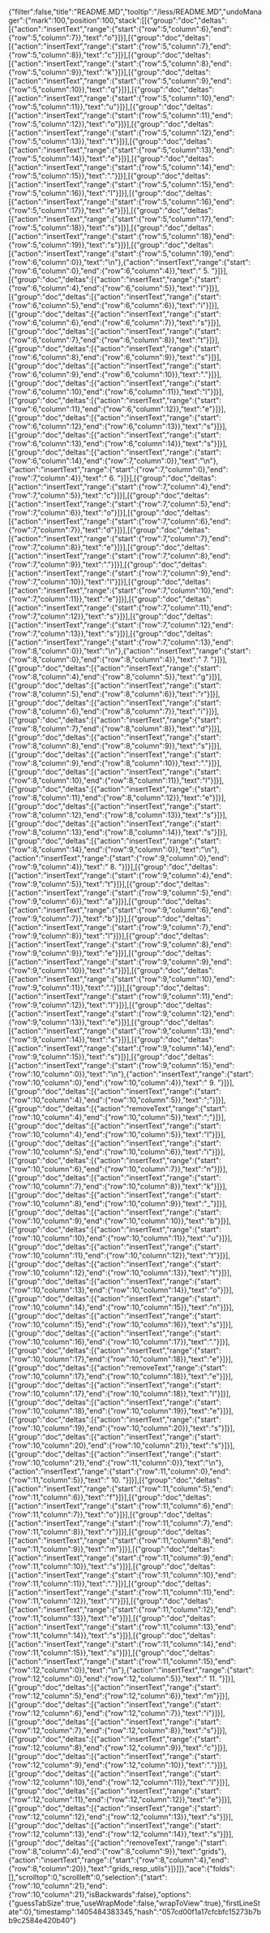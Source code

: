 {"filter":false,"title":"README.MD","tooltip":"/less/README.MD","undoManager":{"mark":100,"position":100,"stack":[[{"group":"doc","deltas":[{"action":"insertText","range":{"start":{"row":5,"column":6},"end":{"row":5,"column":7}},"text":"o"}]}],[{"group":"doc","deltas":[{"action":"insertText","range":{"start":{"row":5,"column":7},"end":{"row":5,"column":8}},"text":"c"}]}],[{"group":"doc","deltas":[{"action":"insertText","range":{"start":{"row":5,"column":8},"end":{"row":5,"column":9}},"text":"k"}]}],[{"group":"doc","deltas":[{"action":"insertText","range":{"start":{"row":5,"column":9},"end":{"row":5,"column":10}},"text":"q"}]}],[{"group":"doc","deltas":[{"action":"insertText","range":{"start":{"row":5,"column":10},"end":{"row":5,"column":11}},"text":"u"}]}],[{"group":"doc","deltas":[{"action":"insertText","range":{"start":{"row":5,"column":11},"end":{"row":5,"column":12}},"text":"o"}]}],[{"group":"doc","deltas":[{"action":"insertText","range":{"start":{"row":5,"column":12},"end":{"row":5,"column":13}},"text":"t"}]}],[{"group":"doc","deltas":[{"action":"insertText","range":{"start":{"row":5,"column":13},"end":{"row":5,"column":14}},"text":"e"}]}],[{"group":"doc","deltas":[{"action":"insertText","range":{"start":{"row":5,"column":14},"end":{"row":5,"column":15}},"text":"."}]}],[{"group":"doc","deltas":[{"action":"insertText","range":{"start":{"row":5,"column":15},"end":{"row":5,"column":16}},"text":"l"}]}],[{"group":"doc","deltas":[{"action":"insertText","range":{"start":{"row":5,"column":16},"end":{"row":5,"column":17}},"text":"e"}]}],[{"group":"doc","deltas":[{"action":"insertText","range":{"start":{"row":5,"column":17},"end":{"row":5,"column":18}},"text":"s"}]}],[{"group":"doc","deltas":[{"action":"insertText","range":{"start":{"row":5,"column":18},"end":{"row":5,"column":19}},"text":"s"}]}],[{"group":"doc","deltas":[{"action":"insertText","range":{"start":{"row":5,"column":19},"end":{"row":6,"column":0}},"text":"\n"},{"action":"insertText","range":{"start":{"row":6,"column":0},"end":{"row":6,"column":4}},"text":" 5. "}]}],[{"group":"doc","deltas":[{"action":"insertText","range":{"start":{"row":6,"column":4},"end":{"row":6,"column":5}},"text":"l"}]}],[{"group":"doc","deltas":[{"action":"insertText","range":{"start":{"row":6,"column":5},"end":{"row":6,"column":6}},"text":"i"}]}],[{"group":"doc","deltas":[{"action":"insertText","range":{"start":{"row":6,"column":6},"end":{"row":6,"column":7}},"text":"s"}]}],[{"group":"doc","deltas":[{"action":"insertText","range":{"start":{"row":6,"column":7},"end":{"row":6,"column":8}},"text":"t"}]}],[{"group":"doc","deltas":[{"action":"insertText","range":{"start":{"row":6,"column":8},"end":{"row":6,"column":9}},"text":"s"}]}],[{"group":"doc","deltas":[{"action":"insertText","range":{"start":{"row":6,"column":9},"end":{"row":6,"column":10}},"text":"."}]}],[{"group":"doc","deltas":[{"action":"insertText","range":{"start":{"row":6,"column":10},"end":{"row":6,"column":11}},"text":"l"}]}],[{"group":"doc","deltas":[{"action":"insertText","range":{"start":{"row":6,"column":11},"end":{"row":6,"column":12}},"text":"e"}]}],[{"group":"doc","deltas":[{"action":"insertText","range":{"start":{"row":6,"column":12},"end":{"row":6,"column":13}},"text":"s"}]}],[{"group":"doc","deltas":[{"action":"insertText","range":{"start":{"row":6,"column":13},"end":{"row":6,"column":14}},"text":"s"}]}],[{"group":"doc","deltas":[{"action":"insertText","range":{"start":{"row":6,"column":14},"end":{"row":7,"column":0}},"text":"\n"},{"action":"insertText","range":{"start":{"row":7,"column":0},"end":{"row":7,"column":4}},"text":" 6. "}]}],[{"group":"doc","deltas":[{"action":"insertText","range":{"start":{"row":7,"column":4},"end":{"row":7,"column":5}},"text":"c"}]}],[{"group":"doc","deltas":[{"action":"insertText","range":{"start":{"row":7,"column":5},"end":{"row":7,"column":6}},"text":"o"}]}],[{"group":"doc","deltas":[{"action":"insertText","range":{"start":{"row":7,"column":6},"end":{"row":7,"column":7}},"text":"d"}]}],[{"group":"doc","deltas":[{"action":"insertText","range":{"start":{"row":7,"column":7},"end":{"row":7,"column":8}},"text":"e"}]}],[{"group":"doc","deltas":[{"action":"insertText","range":{"start":{"row":7,"column":8},"end":{"row":7,"column":9}},"text":"."}]}],[{"group":"doc","deltas":[{"action":"insertText","range":{"start":{"row":7,"column":9},"end":{"row":7,"column":10}},"text":"l"}]}],[{"group":"doc","deltas":[{"action":"insertText","range":{"start":{"row":7,"column":10},"end":{"row":7,"column":11}},"text":"e"}]}],[{"group":"doc","deltas":[{"action":"insertText","range":{"start":{"row":7,"column":11},"end":{"row":7,"column":12}},"text":"s"}]}],[{"group":"doc","deltas":[{"action":"insertText","range":{"start":{"row":7,"column":12},"end":{"row":7,"column":13}},"text":"s"}]}],[{"group":"doc","deltas":[{"action":"insertText","range":{"start":{"row":7,"column":13},"end":{"row":8,"column":0}},"text":"\n"},{"action":"insertText","range":{"start":{"row":8,"column":0},"end":{"row":8,"column":4}},"text":" 7. "}]}],[{"group":"doc","deltas":[{"action":"insertText","range":{"start":{"row":8,"column":4},"end":{"row":8,"column":5}},"text":"g"}]}],[{"group":"doc","deltas":[{"action":"insertText","range":{"start":{"row":8,"column":5},"end":{"row":8,"column":6}},"text":"r"}]}],[{"group":"doc","deltas":[{"action":"insertText","range":{"start":{"row":8,"column":6},"end":{"row":8,"column":7}},"text":"i"}]}],[{"group":"doc","deltas":[{"action":"insertText","range":{"start":{"row":8,"column":7},"end":{"row":8,"column":8}},"text":"d"}]}],[{"group":"doc","deltas":[{"action":"insertText","range":{"start":{"row":8,"column":8},"end":{"row":8,"column":9}},"text":"s"}]}],[{"group":"doc","deltas":[{"action":"insertText","range":{"start":{"row":8,"column":9},"end":{"row":8,"column":10}},"text":"."}]}],[{"group":"doc","deltas":[{"action":"insertText","range":{"start":{"row":8,"column":10},"end":{"row":8,"column":11}},"text":"l"}]}],[{"group":"doc","deltas":[{"action":"insertText","range":{"start":{"row":8,"column":11},"end":{"row":8,"column":12}},"text":"e"}]}],[{"group":"doc","deltas":[{"action":"insertText","range":{"start":{"row":8,"column":12},"end":{"row":8,"column":13}},"text":"s"}]}],[{"group":"doc","deltas":[{"action":"insertText","range":{"start":{"row":8,"column":13},"end":{"row":8,"column":14}},"text":"s"}]}],[{"group":"doc","deltas":[{"action":"insertText","range":{"start":{"row":8,"column":14},"end":{"row":9,"column":0}},"text":"\n"},{"action":"insertText","range":{"start":{"row":9,"column":0},"end":{"row":9,"column":4}},"text":" 8. "}]}],[{"group":"doc","deltas":[{"action":"insertText","range":{"start":{"row":9,"column":4},"end":{"row":9,"column":5}},"text":"t"}]}],[{"group":"doc","deltas":[{"action":"insertText","range":{"start":{"row":9,"column":5},"end":{"row":9,"column":6}},"text":"a"}]}],[{"group":"doc","deltas":[{"action":"insertText","range":{"start":{"row":9,"column":6},"end":{"row":9,"column":7}},"text":"b"}]}],[{"group":"doc","deltas":[{"action":"insertText","range":{"start":{"row":9,"column":7},"end":{"row":9,"column":8}},"text":"l"}]}],[{"group":"doc","deltas":[{"action":"insertText","range":{"start":{"row":9,"column":8},"end":{"row":9,"column":9}},"text":"e"}]}],[{"group":"doc","deltas":[{"action":"insertText","range":{"start":{"row":9,"column":9},"end":{"row":9,"column":10}},"text":"s"}]}],[{"group":"doc","deltas":[{"action":"insertText","range":{"start":{"row":9,"column":10},"end":{"row":9,"column":11}},"text":"."}]}],[{"group":"doc","deltas":[{"action":"insertText","range":{"start":{"row":9,"column":11},"end":{"row":9,"column":12}},"text":"l"}]}],[{"group":"doc","deltas":[{"action":"insertText","range":{"start":{"row":9,"column":12},"end":{"row":9,"column":13}},"text":"e"}]}],[{"group":"doc","deltas":[{"action":"insertText","range":{"start":{"row":9,"column":13},"end":{"row":9,"column":14}},"text":"s"}]}],[{"group":"doc","deltas":[{"action":"insertText","range":{"start":{"row":9,"column":14},"end":{"row":9,"column":15}},"text":"s"}]}],[{"group":"doc","deltas":[{"action":"insertText","range":{"start":{"row":9,"column":15},"end":{"row":10,"column":0}},"text":"\n"},{"action":"insertText","range":{"start":{"row":10,"column":0},"end":{"row":10,"column":4}},"text":" 9. "}]}],[{"group":"doc","deltas":[{"action":"insertText","range":{"start":{"row":10,"column":4},"end":{"row":10,"column":5}},"text":";"}]}],[{"group":"doc","deltas":[{"action":"removeText","range":{"start":{"row":10,"column":4},"end":{"row":10,"column":5}},"text":";"}]}],[{"group":"doc","deltas":[{"action":"insertText","range":{"start":{"row":10,"column":4},"end":{"row":10,"column":5}},"text":"l"}]}],[{"group":"doc","deltas":[{"action":"insertText","range":{"start":{"row":10,"column":5},"end":{"row":10,"column":6}},"text":"i"}]}],[{"group":"doc","deltas":[{"action":"insertText","range":{"start":{"row":10,"column":6},"end":{"row":10,"column":7}},"text":"n"}]}],[{"group":"doc","deltas":[{"action":"insertText","range":{"start":{"row":10,"column":7},"end":{"row":10,"column":8}},"text":"k"}]}],[{"group":"doc","deltas":[{"action":"insertText","range":{"start":{"row":10,"column":8},"end":{"row":10,"column":9}},"text":"_"}]}],[{"group":"doc","deltas":[{"action":"insertText","range":{"start":{"row":10,"column":9},"end":{"row":10,"column":10}},"text":"b"}]}],[{"group":"doc","deltas":[{"action":"insertText","range":{"start":{"row":10,"column":10},"end":{"row":10,"column":11}},"text":"u"}]}],[{"group":"doc","deltas":[{"action":"insertText","range":{"start":{"row":10,"column":11},"end":{"row":10,"column":12}},"text":"t"}]}],[{"group":"doc","deltas":[{"action":"insertText","range":{"start":{"row":10,"column":12},"end":{"row":10,"column":13}},"text":"t"}]}],[{"group":"doc","deltas":[{"action":"insertText","range":{"start":{"row":10,"column":13},"end":{"row":10,"column":14}},"text":"o"}]}],[{"group":"doc","deltas":[{"action":"insertText","range":{"start":{"row":10,"column":14},"end":{"row":10,"column":15}},"text":"n"}]}],[{"group":"doc","deltas":[{"action":"insertText","range":{"start":{"row":10,"column":15},"end":{"row":10,"column":16}},"text":"s"}]}],[{"group":"doc","deltas":[{"action":"insertText","range":{"start":{"row":10,"column":16},"end":{"row":10,"column":17}},"text":"."}]}],[{"group":"doc","deltas":[{"action":"insertText","range":{"start":{"row":10,"column":17},"end":{"row":10,"column":18}},"text":"e"}]}],[{"group":"doc","deltas":[{"action":"removeText","range":{"start":{"row":10,"column":17},"end":{"row":10,"column":18}},"text":"e"}]}],[{"group":"doc","deltas":[{"action":"insertText","range":{"start":{"row":10,"column":17},"end":{"row":10,"column":18}},"text":"l"}]}],[{"group":"doc","deltas":[{"action":"insertText","range":{"start":{"row":10,"column":18},"end":{"row":10,"column":19}},"text":"e"}]}],[{"group":"doc","deltas":[{"action":"insertText","range":{"start":{"row":10,"column":19},"end":{"row":10,"column":20}},"text":"s"}]}],[{"group":"doc","deltas":[{"action":"insertText","range":{"start":{"row":10,"column":20},"end":{"row":10,"column":21}},"text":"s"}]}],[{"group":"doc","deltas":[{"action":"insertText","range":{"start":{"row":10,"column":21},"end":{"row":11,"column":0}},"text":"\n"},{"action":"insertText","range":{"start":{"row":11,"column":0},"end":{"row":11,"column":5}},"text":" 10. "}]}],[{"group":"doc","deltas":[{"action":"insertText","range":{"start":{"row":11,"column":5},"end":{"row":11,"column":6}},"text":"f"}]}],[{"group":"doc","deltas":[{"action":"insertText","range":{"start":{"row":11,"column":6},"end":{"row":11,"column":7}},"text":"o"}]}],[{"group":"doc","deltas":[{"action":"insertText","range":{"start":{"row":11,"column":7},"end":{"row":11,"column":8}},"text":"r"}]}],[{"group":"doc","deltas":[{"action":"insertText","range":{"start":{"row":11,"column":8},"end":{"row":11,"column":9}},"text":"m"}]}],[{"group":"doc","deltas":[{"action":"insertText","range":{"start":{"row":11,"column":9},"end":{"row":11,"column":10}},"text":"s"}]}],[{"group":"doc","deltas":[{"action":"insertText","range":{"start":{"row":11,"column":10},"end":{"row":11,"column":11}},"text":"."}]}],[{"group":"doc","deltas":[{"action":"insertText","range":{"start":{"row":11,"column":11},"end":{"row":11,"column":12}},"text":"l"}]}],[{"group":"doc","deltas":[{"action":"insertText","range":{"start":{"row":11,"column":12},"end":{"row":11,"column":13}},"text":"e"}]}],[{"group":"doc","deltas":[{"action":"insertText","range":{"start":{"row":11,"column":13},"end":{"row":11,"column":14}},"text":"s"}]}],[{"group":"doc","deltas":[{"action":"insertText","range":{"start":{"row":11,"column":14},"end":{"row":11,"column":15}},"text":"s"}]}],[{"group":"doc","deltas":[{"action":"insertText","range":{"start":{"row":11,"column":15},"end":{"row":12,"column":0}},"text":"\n"},{"action":"insertText","range":{"start":{"row":12,"column":0},"end":{"row":12,"column":5}},"text":" 11. "}]}],[{"group":"doc","deltas":[{"action":"insertText","range":{"start":{"row":12,"column":5},"end":{"row":12,"column":6}},"text":"m"}]}],[{"group":"doc","deltas":[{"action":"insertText","range":{"start":{"row":12,"column":6},"end":{"row":12,"column":7}},"text":"i"}]}],[{"group":"doc","deltas":[{"action":"insertText","range":{"start":{"row":12,"column":7},"end":{"row":12,"column":8}},"text":"s"}]}],[{"group":"doc","deltas":[{"action":"insertText","range":{"start":{"row":12,"column":8},"end":{"row":12,"column":9}},"text":"c"}]}],[{"group":"doc","deltas":[{"action":"insertText","range":{"start":{"row":12,"column":9},"end":{"row":12,"column":10}},"text":"."}]}],[{"group":"doc","deltas":[{"action":"insertText","range":{"start":{"row":12,"column":10},"end":{"row":12,"column":11}},"text":"l"}]}],[{"group":"doc","deltas":[{"action":"insertText","range":{"start":{"row":12,"column":11},"end":{"row":12,"column":12}},"text":"e"}]}],[{"group":"doc","deltas":[{"action":"insertText","range":{"start":{"row":12,"column":12},"end":{"row":12,"column":13}},"text":"s"}]}],[{"group":"doc","deltas":[{"action":"insertText","range":{"start":{"row":12,"column":13},"end":{"row":12,"column":14}},"text":"s"}]}],[{"group":"doc","deltas":[{"action":"removeText","range":{"start":{"row":8,"column":4},"end":{"row":8,"column":9}},"text":"grids"},{"action":"insertText","range":{"start":{"row":8,"column":4},"end":{"row":8,"column":20}},"text":"grids_resp_utils"}]}]]},"ace":{"folds":[],"scrolltop":0,"scrollleft":0,"selection":{"start":{"row":10,"column":21},"end":{"row":10,"column":21},"isBackwards":false},"options":{"guessTabSize":true,"useWrapMode":false,"wrapToView":true},"firstLineState":0},"timestamp":1405484383345,"hash":"057cd00f1a17cfcbfc15273b7bb9c2584e420b40"}